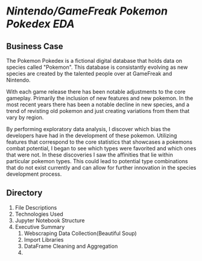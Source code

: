 

# *Nintendo/GameFreak Pokemon Pokedex EDA*

## Business Case 

The Pokemon Pokedex is a fictional digital database that holds data on species called "Pokemon".
This database is consistantly evolving as new species are created by the talented people over at GameFreak and Nintendo.

With each game release there has been notable adjustments to the core gameplay. Primarily the inclusion of new features and new pokemon. In the most recent years there has been a notable decline in new species, and a trend of revisting old pokemon and just creating variations from them that vary by region.

By performing exploratory data analysis, I discover which bias the developers have had in the development of these pokemon. Utilizing features that correspond to the core statistics that showcases a pokemons combat potential, I began to see which types were favorited and which ones that were not. In these discoveries I saw the affinities that lie within particular pokemon types. This could lead to potential type combinations that do not exist currently and can allow for further innovation in the species development process.

## Directory

1. File Descriptions
2. Technologies Used
3. Jupyter Notebook Structure
4. Executive Summary
    1. Webscraping Data Collection(Beautiful Soup)
    2. Import Libraries
    3. DataFrame Cleaning and Aggregation
    4.





